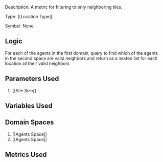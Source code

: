 Description: A metric for filtering to only neighboring tiles.

Type: [[Location Type]]

Symbol: None

## Logic
For each of the agents in the first domain, query to find which of the agents in the second space are valid neighbors and return as a nested list for each location all their valid neighbors

## Parameters Used
1. [[Site Size]]

## Variables Used

## Domain Spaces
1. [[Agents Space]]
2. [[Agents Space]]
## Metrics Used
